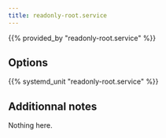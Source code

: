 ```yaml
---
title: readonly-root.service
---
```


{{% provided_by "readonly-root.service" %}}

## Options

{{% systemd_unit "readonly-root.service" %}}

## Additionnal notes

Nothing here.